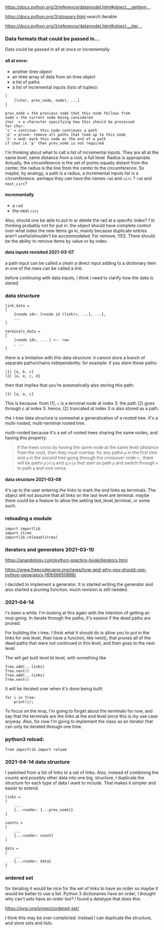 https://docs.python.org/3/reference/datamodel.html#object.__getitem__

https://docs.python.org/3/glossary.html search iterable

https://docs.python.org/3/reference/datamodel.html#object.__iter__

### Data formats that could be passed in...

Data could be passed in all at once or incrementally

#### all at once:

* another itree object
* an itree array of data from an itree object
* a list of paths
* a list of incremental inputs (lists of tuples):
```
[
	[(char, prev_node, node), ...]
]

prev_node = the previous node that this node follows from
node = the current node being considered
char  = a character specifying how this should be processed
for char:
'c' = continue: this node continues a path
'p' = prune: remove all paths that lead up to this node
'n' = end: mark this node as the end of a path
if char is 'p' then prev_node is not required
```

I'm thinking about what to call a list of incremental inputs.  They are all at the same level, same distance from a root, a full level.  Radius is appropriate.  Actually, the circumference is the set of points equally distant from the center, the radius is the line from the center to the circumference.  So maybe, by analogy, a path is a radius, a incremental inputs list is a circumference.  perhaps they can have the names `rad` and `circ` ?  `rad` and `next_circ`?

#### incrementally

* a `rad`
* the next `circ`

Also, should one be able to put in or delete the rad at a specific index?  I'm thinking probably not for put in: the object should have complete control over what index the new items go in, mainly because duplicate entries aren't useful/shouldn't be accommodated.    For remove, YES.  There should be the ability to remove items by value or by index.

#### data inputs revisited 2021-03-07

a path input can be called a *chain* a direct input adding to a dictionary item in one of the rows can be called a *link*.  

before continuing with data inputs, I think i need to clarify how the data is stored.

### data structure

```
link_data = 
[
	{<node id>: [<node id (link)>, ...], ...},
	...
]

terminals_data = 
[
	[<node id>, ... ] <-- row
	, ...
]
```

there is a limitation with this data structure: it cannot store a bunch of separate paths/chains independently.  for example: if you store these paths:

```
(1) [a, b, c]
(2) [a, e, c, d]
```

then that implies that you're automatically also storing this path:

```
(3) [a, e, c]
```

This is because: from (1), `c` is a terminal node at index 3.  the path (2) goes through c at index 3.  hence, (2) truncated at index 3 is also stored as a path.

the i-tree data structure is somewhat a generalization of a rooted tree.  It's a multi-rooted, multi-terminal rooted tree.  

multi-rooted because it's a set of rooted trees sharing the same nodes, and having this property: 

> if the trees cross by having the same node at the same level (distance from the root), then they must overlap: for any paths `p` in the first tree and `q` in the second tree going through the crossover node `n` , there will be paths `p|n|q` and `q|n|p` that start as path `p` and switch through `n` to path `q` and vice versa.

#### data structure 2021-03-08

it's up to the user entering the links to mark the end links as terminals.  The object will not assume that all links on the last level are terminal.  maybe there could be a feature to allow the setting last_level_terminal, or some such.  

### reloading a module

```
import importlib
import itree
importlib.reloaad(itree)
```

### iterators and generators 2021-03-10

https://anandology.com/python-practice-book/iterators.html

https://www.freecodecamp.org/news/how-and-why-you-should-use-python-generators-f6fb56650888/

I decided to implement a generator.  It is started writing the generator and also started a pruning function.  much revision is still needed.

### 2021-04-14

I's been a while.  I'm looking at this again with the intention of getting an mvp going.  In iterate through the paths, it's easiest if the dead paths are pruned.  

For building the i-tree, I think what it should do is allow you to put in the links for one level, then have a function, like next(), that prunes all of the dead paths that were not continued in this level, and then goes to the next level.  

The will get built level bt level, with something like 

```
Tree.add(...links)
Tree.next()
Tree.add(...links)
Tree.next()
```

It will be iterated over when it's done being built:

```
for i in Tree:
    print(i);
```

To focus on the mvp, I'm going to forget about the terminals for now, and say that the terminals are the links at the end level since this is my use case anyway.  Also, for now I'm going to implement the class as an iterator that can only be iterated through one time.

### python3 reload:

```
from importlib import reload
```

### 2021-04-14 data structure

I switched from a list of links to a set of links.  Also, instead of combining the counts and possibly other data into one big, structure, I duplicate the structure for each type of data I want to include.  That makes it simpler and easier to extend.

```
links =
[
    ...
    {...<node>: {...prev_node}}
]

counts =
[
    ...
    {...<node>: count}
]

data =
[
    ...
    {...<node>: data}
]

```

### ordered set

for iterating it would be nice for the set of links to have an order so maybe it would be better to use a list.  Python 3 dictionaries have an order, I thought why can't sets have an order too?  I found a datatype that does this:

https://pypi.org/project/ordered-set/

I think this may be over complicted.  Instead I can duplicate the structure, and store sets and lists.